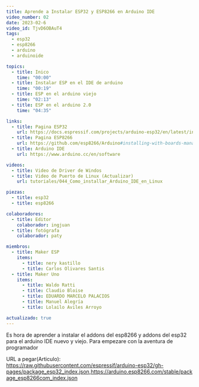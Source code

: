 ```yaml
---
title: Aprende a Instalar ESP32 y ESP8266 en Arduino IDE
video_number: 02
date: 2023-02-6
video_id: TjvD6OBAuT4
tags:
  - esp32
  - esp8266
  - arduino
  - arduinoide

topics:
  - title: Inico
    time: "00:00"
  - title: Instalar ESP en el IDE de arduino
    time: "00:19"
  - title: ESP en el arduino viejo
    time: "02:13"
  - title: ESP en el arduino 2.0
    time: "04:35"

links:
  - title: Pagina ESP32
    url: https://docs.espressif.com/projects/arduino-esp32/en/latest/installing.html
  - title: Pagina ESP8266
    url: https://github.com/esp8266/Arduino#installing-with-boards-manager
  - title: Arduino IDE
    url: https://www.arduino.cc/en/software

videos:
  - title: Video de Driver de Windos
  - title: Video de Puerto de Linux (Actualizar)
    url: tutoriales/044_Como_installar_Arduino_IDE_en_Linux

piezas:
  - title: esp32
  - title: esp8266

colaboradores:
  - title: Editor
    colaborador: ingjuan
  - title: fotógrafa
    colaborador: paty

miembros:
  - title: Maker ESP
    items:
      - title: nery kastillo
      - title: Carlos Olivares Santis
  - title: Maker Uno
    items:
      - title: Waldo Ratti
      - title: Claudio Bloise
      - title: EDUARDO MARCELO PALACIOS
      - title: Manuel Alegría
      - title: Lolailo Aviles Arroyo

actualizado: true
---
```


Es hora de aprender a instalar el addons del esp8266 y addons del esp32 para el arduino IDE nuevo y viejo. Para empezare con la aventura de programador

URL a pegar(Articulo):
https://raw.githubusercontent.com/espressif/arduino-esp32/gh-pages/package_esp32_index.json,https://arduino.esp8266.com/stable/package_esp8266com_index.json
